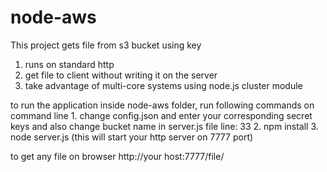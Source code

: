 # node-aws

This project gets file from s3 bucket using key
  1. runs on standard http
  2. get file to client without writing it on the server
  3. take advantage of multi-core systems using node.js cluster module
  

to run the application inside node-aws folder, run following commands on command line
    1. change config.json and enter your corresponding secret keys and also change bucket name in server.js file line: 33
    2. npm install
    3. node server.js (this will start your http server on 7777 port)

to get any file on browser http://your host:7777/file/<key>
